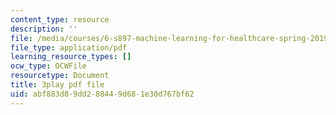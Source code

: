 ```yaml
---
content_type: resource
description: ''
file: /media/courses/6-s897-machine-learning-for-healthcare-spring-2019/abf883d89dd288449d681e30d767bf62_shuV1tJbTU.pdf
file_type: application/pdf
learning_resource_types: []
ocw_type: OCWFile
resourcetype: Document
title: 3play pdf file
uid: abf883d8-9dd2-8844-9d68-1e30d767bf62
---
```

